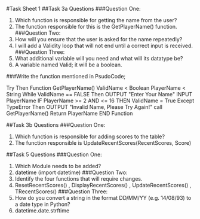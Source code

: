 #Task Sheet 1
##Task 3a Questions
###Question One:
1. Which function is responsible for getting the name from the user?
2. The function responsible for this is the GetPlayerName() function. 
###Question Two:
1. How will you ensure that the user is asked for the name repeatedly?
2. I will add a Validity loop that will not end until a correct input is received.
###Question Three:
1. What additional variable will you need and what will its datatype be?
2. A variable named Valid; it will be a boolean.

###Write the function mentioned in PsudoCode;
  
Try Then
Function GetPlayerName()
ValidName < Boolean
PlayerName < String
While ValidName == FALSE Then
    OUTPUT "Enter Your Name"
    INPUT PlayerName
    IF PlayerName >= 2 AND <= 16 THEN
        ValidName = True
    Except TypeError Then
        OUTPUT "Invalid Name, Please Try Again!"
call GetPlayerName()
Return PlayerName
END Function

##Task 3b Questions
###Question One:
1. Which function is responsible for adding scores to the table?
2. The function responsible is UpdateRecentScores(RecentScores, Score)

##Task 5 Questions
###Question One:
1. Which Module needs to be added?
2. datetime (import datetime)
###Question Two:
1. Identify the four functions that will require changes.
2. ResetRecentScores() , DisplayRecentScores() , UpdateRecentScores() , TRecentScores()
###Question Three:
1. How do you convert a string in the format DD/MM/YY (e.g. 14/08/93) to a date type in Python?
2. datetime.date.strftime
